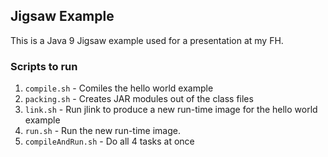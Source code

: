 ## Jigsaw Example

This is a Java 9 Jigsaw example used for a presentation at my FH.

### Scripts to run

1. `compile.sh` - Comiles the hello world example
2. `packing.sh` - Creates JAR modules out of the class files
3. `link.sh` - Run jlink to produce a new run-time image for the hello world example
4. `run.sh` - Run the new run-time image.
5. `compileAndRun.sh` - Do all 4 tasks at once
